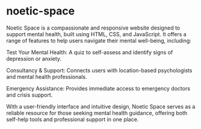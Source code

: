 # noetic-space
Noetic Space is a compassionate and responsive website designed to support mental health, built using HTML, CSS, and JavaScript. It offers a range of features to help users navigate their mental well-being, including:

Test Your Mental Health: A quiz to self-assess and identify signs of depression or anxiety.

Consultancy & Support: Connects users with location-based psychologists and mental health professionals.

Emergency Assistance: Provides immediate access to emergency doctors and crisis support.

With a user-friendly interface and intuitive design, Noetic Space serves as a reliable resource for those seeking mental health guidance, offering both self-help tools and professional support in one place.
